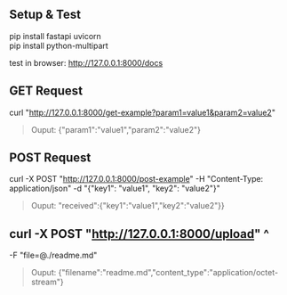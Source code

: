
## Setup & Test
pip install fastapi uvicorn   
pip install python-multipart   

test in browser: http://127.0.0.1:8000/docs   

## GET Request
curl "http://127.0.0.1:8000/get-example?param1=value1&param2=value2"

> Ouput: {"param1":"value1","param2":"value2"}

## POST Request
curl -X POST "http://127.0.0.1:8000/post-example" -H "Content-Type: application/json" -d "{\"key1\": \"value1\", \"key2\": \"value2\"}"

> Ouput: "received":{"key1":"value1","key2":"value2"}}

## curl -X POST "http://127.0.0.1:8000/upload" ^
-F "file=@./readme.md"       

> Ouput: {"filename":"readme.md","content_type":"application/octet-stream"}

